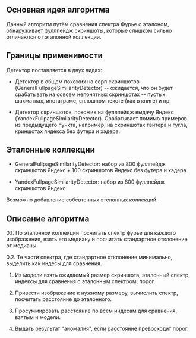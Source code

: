 ## Основная идея алгоритма

Данный алгоритм путём сравнения спектра Фурье с эталоном, обнаруживает фуллпейдж скриншоты, которые слишком сильно отличаются от эталонной коллекции.

## Границы применимости

Детектор поставляется в двух видах:

* Детектор в общем похожих на серп скриншотов (GeneralFullpageSimilarityDetector) -- ожидается, что он будет срабатывать на совсем непонятных скриншотах -- пустых, шахматках, инстаграме, сплошном тексте (как в книге) и пр.

* Детектор скриншотов, похожих на фуллпейдж выдачу Яндекс (YandexFullpageSimilarityDetector). Срабатывает помимо примеров из предыдущего пункта, например, на скриншотах твитера и гугла, криншотах яндекса без футера и хэдера.

## Эталонные коллекции

* GeneralFullpageSimilarityDetector: набор из 800 фуллпейдж скриншотов Яндекс + 100 скриншотов Яндекс без футера и хэдера 

* YandexFullpageSimilarityDetector: набор из 800 фуллпейдж скриншотов Яндекс

Возможно добавление собсвтенных этелонных коллекций.

## Описание алгоритма

0.1. По эталонной коллекции посчитать спектр фурье для каждого изображения, взять его медиану и посчитать стандартное отклонение от медианы.

0.2. Те части спектра, где стандартное отклонение минимально, выделить как индесы для сравнения.

1. Из модели взять ожидаемый размер скриншота, эталонный спектр, индексы для сравнения с эталонным спектром, порог.
 
2. Привести изображение к нужному размеру, вычислить спектр, посчитать расстояние до эталонного.

3. Просуммировать расстояние по всем индесам для сравнения, взятым и модели.

4. Выдать результат "аномалия", если расстояние превосходит порог.
